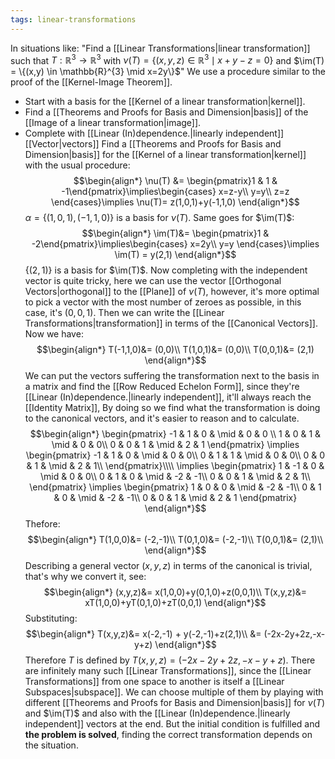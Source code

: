 ```yaml
---
tags: linear-transformations
---
```

In situations like:
"Find a [[Linear Transformations|linear transformation]] such that $T:\mathbb{R}^{3}\rightarrow \mathbb{R}^{3}$ with $\nu(T) = \{(x,y,z) \in \mathbb{R}^{3}\mid x+y-z=0  \}$ and $\im(T) = \{(x,y) \in \mathbb{R}^{3} \mid x=2y\}$"
We use a procedure similar to the proof of the [[Kernel-Image Theorem]].
- Start with a basis for the [[Kernel of a linear transformation|kernel]].
- Find a [[Theorems and Proofs for Basis and Dimension|basis]] of the [[Image of a linear transformation|image]].
- Complete with [[Linear (In)dependence.|linearly independent]] [[Vector|vectors]]
Find a [[Theorems and Proofs for Basis and Dimension|basis]] for the [[Kernel of a linear transformation|kernel]] with the usual procedure:
$$\begin{align*}
\nu(T) &= \begin{pmatrix}1 & 1 & -1\end{pmatrix}\implies\begin{cases}
x=z-y\\
y=y\\
z=z
\end{cases}\implies
\nu(T)= z(1,0,1)+y(-1,1,0)
\end{align*}$$
$\alpha = \{(1,0,1), (-1,1,0)\}$ is a basis for $\nu(T)$.
Same goes for $\im(T)$:
$$\begin{align*}
\im(T)&= \begin{pmatrix}1 & -2\end{pmatrix}\implies\begin{cases}
x=2y\\
y=y
\end{cases}\implies
\im(T) = y(2,1)
\end{align*}$$
$\{(2,1)\}$ is a basis for $\im(T)$.
Now completing with the independent vector is quite tricky, here we can use the vector [[Orthogonal Vectors|orthogonal]] to the [[Plane]] of $\nu(T)$, however, it's more optimal to pick a vector with the most number of zeroes as possible, in this case, it's $(0,0,1)$. Then we can write the [[Linear Transformations|transformation]] in terms of the [[Canonical Vectors]]. Now we have:
$$\begin{align*}
T(-1,1,0)&= (0,0)\\
T(1,0,1)&= (0,0)\\
T(0,0,1)&= (2,1)
\end{align*}$$
We can put the vectors suffering the transformation next to the basis in a matrix and find the [[Row Reduced Echelon Form]], since they're [[Linear (In)dependence.|linearly independent]], it'll always reach the [[Identity Matrix]], By doing so we find what the transformation is doing to the canonical vectors, and it's easier to reason and to calculate.
$$\begin{align*}
\begin{pmatrix}
-1 & 1 & 0  & \mid & 0 & 0 \\
1 & 0 & 1 & \mid & 0 & 0\\
0 & 0 & 1 & \mid & 2 & 1
\end{pmatrix}
\implies
\begin{pmatrix}
-1 & 1 & 0 & \mid & 0 & 0\\
0 & 1 & 1 & \mid & 0 & 0\\
0 & 0 & 1 & \mid & 2 & 1\\
\end{pmatrix}\\\\
\implies
\begin{pmatrix}
1 & -1 & 0 & \mid & 0 & 0\\
0 & 1 & 0 & \mid & -2 & -1\\
0 & 0 & 1 & \mid & 2 & 1\\
\end{pmatrix}
\implies
\begin{pmatrix}
1 & 0 & 0 & \mid & -2 & -1\\
0 & 1 & 0 & \mid & -2 & -1\\
0 & 0 & 1 & \mid & 2 & 1
\end{pmatrix}
\end{align*}$$
Thefore:
$$\begin{align*}
T(1,0,0)&= (-2,-1)\\
T(0,1,0)&= (-2,-1)\\
T(0,0,1)&= (2,1)\\
\end{align*}$$
Describing a general vector $(x,y,z)$ in terms of the canonical is trivial, that's why we convert it, see:
$$\begin{align*}
(x,y,z)&= x(1,0,0)+y(0,1,0)+z(0,0,1)\\
T(x,y,z)&= xT(1,0,0)+yT(0,1,0)+zT(0,0,1)
\end{align*}$$
Substituting:
$$\begin{align*}
T(x,y,z)&= x(-2,-1) + y(-2,-1)+z(2,1)\\
&= (-2x-2y+2z,-x-y+z)
\end{align*}$$
Therefore $T$ is defined by $T(x,y,z) = (-2x-2y+2z,-x-y+z)$. There are infinitely many such [[Linear Transformations]], since the [[Linear Transformations]] from one space to another is itself a [[Linear Subspaces|subspace]]. We can choose multiple of them by playing with different [[Theorems and Proofs for Basis and Dimension|basis]] for $\nu(T)$ and $\im(T)$ and also with the [[Linear (In)dependence.|linearly independent]] vectors at the end. But the initial condition is fulfilled and **the problem is solved**, finding the correct transformation depends on the situation.
